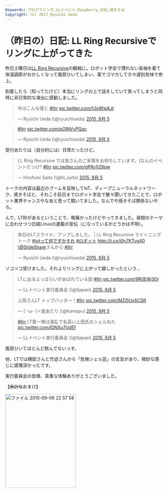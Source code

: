 ```yaml
---
Keywords: プログラミング,LLイベント,Raspberry,日記,焼きそば
Copyright: (C) 2017 Ryuichi Ueda
---
```


# （昨日の）日記: LL Ring Recursiveでリングに上がってきた
昨日土曜日は<a href="http://ll.jus.or.jp/2015/" target="_blank">LL Ring Recursive</a>の観戦に。ロボット学会で慣れない長袖を着て体温調節がおかしくなって風邪ひいてしまい、薬でゴマカして少々遅刻気味で参上。

到着したら（知ってたけど）本当にリングの上で話をしていて笑ってしまうと同時に非日常的な演出に感動しました。

<blockquote class="twitter-tweet" lang="ja"><p lang="ja" dir="ltr">中はこんな感じ <a href="https://twitter.com/hashtag/llrr?src=hash">#llrr</a> <a href="http://t.co/h3x8fsiAJt">pic.twitter.com/h3x8fsiAJt</a></p>&mdash; Ryuichi Ueda (\@ryuichiueda) <a href="https://twitter.com/ryuichiueda/status/640011010045120512">2015, 9月 5</a></blockquote> <script async src="//platform.twitter.com/widgets.js" charset="utf-8"></script>

<blockquote class="twitter-tweet" lang="ja"><p lang="und" dir="ltr"><a href="https://twitter.com/hashtag/llrr?src=hash">#llrr</a> <a href="http://t.co/pOlNVvPQgc">pic.twitter.com/pOlNVvPQgc</a></p>&mdash; Ryuichi Ueda (\@ryuichiueda) <a href="https://twitter.com/ryuichiueda/status/640036683258302464">2015, 9月 5</a></blockquote> <script async src="//platform.twitter.com/widgets.js" charset="utf-8"></script>

受付あたりは（自分的には）日常だったけど。

<blockquote class="twitter-tweet" lang="ja"><p lang="ja" dir="ltr">LL Ring Recursive では皆さんのご来場をお待ちしています。(なんのイベントだっけ? <a href="https://twitter.com/hashtag/llrr?src=hash">#llrr</a> <a href="http://t.co/gPRv1j29pw">pic.twitter.com/gPRv1j29pw</a></p>&mdash; Hirofumi Saito (\@hi_saito) <a href="https://twitter.com/hi_saito/status/639984664099188736">2015, 9月 5</a></blockquote> <script async src="//platform.twitter.com/widgets.js" charset="utf-8"></script>

トークの内容は最近のブームを反映してIoT、ディープニューラルネットワーク、焼きそばと、それこそ前日までロボット学会で散々聞いてきたことで、ロボット業界チャンスやなあと思って聞いてました。なんでや焼きそば関係ないやろ。


んで、LT枠があるということで、喉痛かったけどやってきました。昼間のテーマに合わせつつ日経Linuxの連載の宣伝（になっているかどうかは不明）。

 
<blockquote class="twitter-tweet" lang="ja"><p lang="ja" dir="ltr">本日のLTスライド、アップしました。 | LL Ring Recursive ライトニングトーク <a href="https://twitter.com/hashtag/iot%E3%81%A3%E3%81%A6%E4%BD%95%E3%81%A7%E3%81%99%E3%81%8B%E3%81%9D%E3%82%8C?src=hash">#iotって何ですかそれ</a> <a href="https://twitter.com/hashtag/%E3%83%AD%E3%83%9C%E3%83%83%E3%83%88?src=hash">#ロボット</a> <a href="http://t.co/i0n7KTvq40">http://t.co/i0n7KTvq40</a> <a href="https://twitter.com/SlideShare">\@SlideShare</a>さんから <a href="https://twitter.com/hashtag/llrr?src=hash">#llrr</a></p>&mdash; Ryuichi Ueda (\@ryuichiueda) <a href="https://twitter.com/ryuichiueda/status/640122847403225088">2015, 9月 5</a></blockquote> <script async src="//platform.twitter.com/widgets.js" charset="utf-8"></script>

ソコソコ受けました。それよりリングに上がって嬉しかったという…

<blockquote class="twitter-tweet" lang="ja"><p lang="ja" dir="ltr">LTに出るよっぱらいがあばれている図 <a href="https://twitter.com/hashtag/llrr?src=hash">#llrr</a> <a href="http://t.co/9R0Ej6j3Oi">pic.twitter.com/9R0Ej6j3Oi</a></p>&mdash; LLイベント実行委員会 (\@lljapan) <a href="https://twitter.com/lljapan/status/640087329357455360">2015, 9月 5</a></blockquote> <script async src="//platform.twitter.com/widgets.js" charset="utf-8"></script>

<blockquote class="twitter-tweet" lang="ja"><p lang="ja" dir="ltr">上田さんLT トップバッター！<a href="https://twitter.com/hashtag/llrr?src=hash">#llrr</a> <a href="http://t.co/MZi5UxSCSR">pic.twitter.com/MZi5UxSCSR</a></p>&mdash; (´･ω･`)✧食あたり (\@kamapu) <a href="https://twitter.com/kamapu/status/640096112632688641">2015, 9月 5</a></blockquote> <script async src="//platform.twitter.com/widgets.js" charset="utf-8"></script>


<blockquote class="twitter-tweet" lang="ja"><p lang="ja" dir="ltr"><a href="https://twitter.com/hashtag/llrr?src=hash">#llrr</a> LT第一弾は酒乱で名高い上田氏のシェルねた <a href="http://t.co/lDNXu7UdEf">pic.twitter.com/lDNXu7UdEf</a></p>&mdash; LLイベント実行委員会 (\@lljapan) <a href="https://twitter.com/lljapan/status/640095154062278656">2015, 9月 5</a></blockquote> <script async src="//platform.twitter.com/widgets.js" charset="utf-8"></script>

風邪ひいてほとんど飲んでないっす。


他、LTでは横田さんと竹迫さんから「危険シェル芸」の言及があり、微妙な感じに感慨深かったです。


<script async class="speakerdeck-embed" data-id="dbd1f3835fd244ff83cc95fc59c7c7fb" data-ratio="1.44428772919605" src="//speakerdeck.com/assets/embed.js"></script>

実行委員会の皆様、貴重な体験ありがとうございました。


【<s>余計な</s>おまけ】

<a href="ce9da0761971a420773c1f413513755f-e1441547967875.jpeg"><img src="ce9da0761971a420773c1f413513755f-e1441547967875-225x300.jpeg" alt="ファイル 2015-09-06 22 57 58" width="225" height="300" class="aligncenter size-medium wp-image-6934" /></a>

